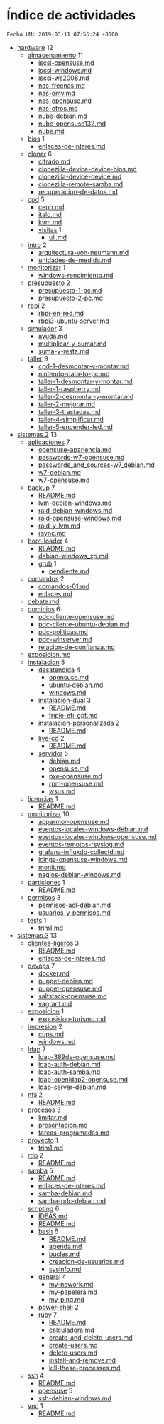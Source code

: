 # Índice de actividades

`Fecha UM: 2019-03-11 07:56:24 +0000`

* [hardware](actividades/hardware) 12
    * [almacenamiento](actividades/hardware/almacenamiento) 11
        * [iscsi-opensuse.md](actividades/hardware/almacenamiento/iscsi-opensuse.md)
        * [iscsi-windows.md](actividades/hardware/almacenamiento/iscsi-windows.md)
        * [iscsi-ws2008.md](actividades/hardware/almacenamiento/iscsi-ws2008.md)
        * [nas-freenas.md](actividades/hardware/almacenamiento/nas-freenas.md)
        * [nas-omv.md](actividades/hardware/almacenamiento/nas-omv.md)
        * [nas-opensuse.md](actividades/hardware/almacenamiento/nas-opensuse.md)
        * [nas-otros.md](actividades/hardware/almacenamiento/nas-otros.md)
        * [nube-debian.md](actividades/hardware/almacenamiento/nube-debian.md)
        * [nube-opensuse132.md](actividades/hardware/almacenamiento/nube-opensuse132.md)
        * [nube.md](actividades/hardware/almacenamiento/nube.md)
    * [bios](actividades/hardware/bios) 1
        * [enlaces-de-interes.md](actividades/hardware/bios/enlaces-de-interes.md)
    * [clonar](actividades/hardware/clonar) 6
        * [cifrado.md](actividades/hardware/clonar/cifrado.md)
        * [clonezilla-device-device-bios.md](actividades/hardware/clonar/clonezilla-device-device-bios.md)
        * [clonezilla-device-device.md](actividades/hardware/clonar/clonezilla-device-device.md)
        * [clonezilla-remote-samba.md](actividades/hardware/clonar/clonezilla-remote-samba.md)
        * [recuperacion-de-datos.md](actividades/hardware/clonar/recuperacion-de-datos.md)
    * [cpd](actividades/hardware/cpd) 5
        * [ceph.md](actividades/hardware/cpd/ceph.md)
        * [italc.md](actividades/hardware/cpd/italc.md)
        * [kvm.md](actividades/hardware/cpd/kvm.md)
        * [visitas](actividades/hardware/cpd/visitas) 1
            * [ull.md](actividades/hardware/cpd/visitas/ull.md)
    * [intro](actividades/hardware/intro) 2
        * [arquitectura-von-neumann.md](actividades/hardware/intro/arquitectura-von-neumann.md)
        * [unidades-de-medida.md](actividades/hardware/intro/unidades-de-medida.md)
    * [monitorizar](actividades/hardware/monitorizar) 1
        * [windows-rendimiento.md](actividades/hardware/monitorizar/windows-rendimiento.md)
    * [presupuesto](actividades/hardware/presupuesto) 2
        * [presupuesto-1-pc.md](actividades/hardware/presupuesto/presupuesto-1-pc.md)
        * [presupuesto-2-pc.md](actividades/hardware/presupuesto/presupuesto-2-pc.md)
    * [rbpi](actividades/hardware/rbpi) 2
        * [rbpi-en-red.md](actividades/hardware/rbpi/rbpi-en-red.md)
        * [rbpi3-ubuntu-server.md](actividades/hardware/rbpi/rbpi3-ubuntu-server.md)
    * [simulador](actividades/hardware/simulador) 3
        * [ayuda.md](actividades/hardware/simulador/ayuda.md)
        * [multiplicar-y-sumar.md](actividades/hardware/simulador/multiplicar-y-sumar.md)
        * [suma-y-resta.md](actividades/hardware/simulador/suma-y-resta.md)
    * [taller](actividades/hardware/taller) 9
        * [cpd-1-desmontar-y-montar.md](actividades/hardware/taller/cpd-1-desmontar-y-montar.md)
        * [nintendo-data-to-pc.md](actividades/hardware/taller/nintendo-data-to-pc.md)
        * [taller-1-desmontar-y-montar.md](actividades/hardware/taller/taller-1-desmontar-y-montar.md)
        * [taller-1-raspberry.md](actividades/hardware/taller/taller-1-raspberry.md)
        * [taller-2-desmontar-y-montar.md](actividades/hardware/taller/taller-2-desmontar-y-montar.md)
        * [taller-2-mejorar.md](actividades/hardware/taller/taller-2-mejorar.md)
        * [taller-3-trastadas.md](actividades/hardware/taller/taller-3-trastadas.md)
        * [taller-4-simplificar.md](actividades/hardware/taller/taller-4-simplificar.md)
        * [taller-5-encender-led.md](actividades/hardware/taller/taller-5-encender-led.md)
* [sistemas.2](actividades/sistemas.2) 13
    * [aplicaciones](actividades/sistemas.2/aplicaciones) 7
        * [opensuse-apariencia.md](actividades/sistemas.2/aplicaciones/opensuse-apariencia.md)
        * [passwords-w7-opensuse.md](actividades/sistemas.2/aplicaciones/passwords-w7-opensuse.md)
        * [passwords_and_sources-w7_debian.md](actividades/sistemas.2/aplicaciones/passwords_and_sources-w7_debian.md)
        * [w7-debian.md](actividades/sistemas.2/aplicaciones/w7-debian.md)
        * [w7-opensuse.md](actividades/sistemas.2/aplicaciones/w7-opensuse.md)
    * [backup](actividades/sistemas.2/backup) 7
        * [README.md](actividades/sistemas.2/backup/README.md)
        * [lvm-debian-windows.md](actividades/sistemas.2/backup/lvm-debian-windows.md)
        * [raid-debian-windows.md](actividades/sistemas.2/backup/raid-debian-windows.md)
        * [raid-opensuse-windows.md](actividades/sistemas.2/backup/raid-opensuse-windows.md)
        * [raid-y-lvm.md](actividades/sistemas.2/backup/raid-y-lvm.md)
        * [rsync.md](actividades/sistemas.2/backup/rsync.md)
    * [boot-loader](actividades/sistemas.2/boot-loader) 4
        * [README.md](actividades/sistemas.2/boot-loader/README.md)
        * [debian-windows_xp.md](actividades/sistemas.2/boot-loader/debian-windows_xp.md)
        * [grub](actividades/sistemas.2/boot-loader/grub) 1
            * [pendiente.md](actividades/sistemas.2/boot-loader/grub/pendiente.md)
    * [comandos](actividades/sistemas.2/comandos) 2
        * [comandos-01.md](actividades/sistemas.2/comandos/comandos-01.md)
        * [enlaces.md](actividades/sistemas.2/comandos/enlaces.md)
    * [debate.md](actividades/sistemas.2/debate.md)
    * [dominios](actividades/sistemas.2/dominios) 6
        * [pdc-cliente-opensuse.md](actividades/sistemas.2/dominios/pdc-cliente-opensuse.md)
        * [pdc-cliente-ubuntu-debian.md](actividades/sistemas.2/dominios/pdc-cliente-ubuntu-debian.md)
        * [pdc-politicas.md](actividades/sistemas.2/dominios/pdc-politicas.md)
        * [pdc-winserver.md](actividades/sistemas.2/dominios/pdc-winserver.md)
        * [relacion-de-confianza.md](actividades/sistemas.2/dominios/relacion-de-confianza.md)
    * [exposicion.md](actividades/sistemas.2/exposicion.md)
    * [instalacion](actividades/sistemas.2/instalacion) 5
        * [desatendida](actividades/sistemas.2/instalacion/desatendida) 4
            * [opensuse.md](actividades/sistemas.2/instalacion/desatendida/opensuse.md)
            * [ubuntu-debian.md](actividades/sistemas.2/instalacion/desatendida/ubuntu-debian.md)
            * [windows.md](actividades/sistemas.2/instalacion/desatendida/windows.md)
        * [instalacion-dual](actividades/sistemas.2/instalacion/instalacion-dual) 3
            * [README.md](actividades/sistemas.2/instalacion/instalacion-dual/README.md)
            * [triple-efi-gpt.md](actividades/sistemas.2/instalacion/instalacion-dual/triple-efi-gpt.md)
        * [instalacion-personalizada](actividades/sistemas.2/instalacion/instalacion-personalizada) 2
            * [README.md](actividades/sistemas.2/instalacion/instalacion-personalizada/README.md)
        * [live-cd](actividades/sistemas.2/instalacion/live-cd) 2
            * [README.md](actividades/sistemas.2/instalacion/live-cd/README.md)
        * [servidor](actividades/sistemas.2/instalacion/servidor) 5
            * [debian.md](actividades/sistemas.2/instalacion/servidor/debian.md)
            * [opensuse.md](actividades/sistemas.2/instalacion/servidor/opensuse.md)
            * [pxe-opensuse.md](actividades/sistemas.2/instalacion/servidor/pxe-opensuse.md)
            * [rpm-opensuse.md](actividades/sistemas.2/instalacion/servidor/rpm-opensuse.md)
            * [wsus.md](actividades/sistemas.2/instalacion/servidor/wsus.md)
    * [licencias](actividades/sistemas.2/licencias) 1
        * [README.md](actividades/sistemas.2/licencias/README.md)
    * [monitorizar](actividades/sistemas.2/monitorizar) 10
        * [apparmor-opensuse.md](actividades/sistemas.2/monitorizar/apparmor-opensuse.md)
        * [eventos-locales-windows-debian.md](actividades/sistemas.2/monitorizar/eventos-locales-windows-debian.md)
        * [eventos-locales-windows-opensuse.md](actividades/sistemas.2/monitorizar/eventos-locales-windows-opensuse.md)
        * [eventos-remotos-rsyslog.md](actividades/sistemas.2/monitorizar/eventos-remotos-rsyslog.md)
        * [grafana-influxdb-collectd.md](actividades/sistemas.2/monitorizar/grafana-influxdb-collectd.md)
        * [icinga-opensuse-windows.md](actividades/sistemas.2/monitorizar/icinga-opensuse-windows.md)
        * [monit.md](actividades/sistemas.2/monitorizar/monit.md)
        * [nagios-debian-windows.md](actividades/sistemas.2/monitorizar/nagios-debian-windows.md)
    * [particiones](actividades/sistemas.2/particiones) 1
        * [README.md](actividades/sistemas.2/particiones/README.md)
    * [permisos](actividades/sistemas.2/permisos) 3
        * [permisos-acl-debian.md](actividades/sistemas.2/permisos/permisos-acl-debian.md)
        * [usuarios-y-permisos.md](actividades/sistemas.2/permisos/usuarios-y-permisos.md)
    * [tests](actividades/sistemas.2/tests) 1
        * [trim1.md](actividades/sistemas.2/tests/trim1.md)
* [sistemas.3](actividades/sistemas.3) 13
    * [clientes-ligeros](actividades/sistemas.3/clientes-ligeros) 3
        * [README.md](actividades/sistemas.3/clientes-ligeros/README.md)
        * [enlaces-de-interes.md](actividades/sistemas.3/clientes-ligeros/enlaces-de-interes.md)
    * [devops](actividades/sistemas.3/devops) 7
        * [docker.md](actividades/sistemas.3/devops/docker.md)
        * [puppet-debian.md](actividades/sistemas.3/devops/puppet-debian.md)
        * [puppet-opensuse.md](actividades/sistemas.3/devops/puppet-opensuse.md)
        * [saltstack-opensuse.md](actividades/sistemas.3/devops/saltstack-opensuse.md)
        * [vagrant.md](actividades/sistemas.3/devops/vagrant.md)
    * [exposicion](actividades/sistemas.3/exposicion) 1
        * [exposision-turismo.md](actividades/sistemas.3/exposicion/exposision-turismo.md)
    * [impresion](actividades/sistemas.3/impresion) 2
        * [cups.md](actividades/sistemas.3/impresion/cups.md)
        * [windows.md](actividades/sistemas.3/impresion/windows.md)
    * [ldap](actividades/sistemas.3/ldap) 7
        * [ldap-389ds-opensuse.md](actividades/sistemas.3/ldap/ldap-389ds-opensuse.md)
        * [ldap-auth-debian.md](actividades/sistemas.3/ldap/ldap-auth-debian.md)
        * [ldap-auth-samba.md](actividades/sistemas.3/ldap/ldap-auth-samba.md)
        * [ldap-openldap2-opensuse.md](actividades/sistemas.3/ldap/ldap-openldap2-opensuse.md)
        * [ldap-server-debian.md](actividades/sistemas.3/ldap/ldap-server-debian.md)
    * [nfs](actividades/sistemas.3/nfs) 2
        * [README.md](actividades/sistemas.3/nfs/README.md)
    * [procesos](actividades/sistemas.3/procesos) 3
        * [limitar.md](actividades/sistemas.3/procesos/limitar.md)
        * [presentacion.md](actividades/sistemas.3/procesos/presentacion.md)
        * [tareas-programadas.md](actividades/sistemas.3/procesos/tareas-programadas.md)
    * [proyecto](actividades/sistemas.3/proyecto) 1
        * [trim1.md](actividades/sistemas.3/proyecto/trim1.md)
    * [rdp](actividades/sistemas.3/rdp) 2
        * [README.md](actividades/sistemas.3/rdp/README.md)
    * [samba](actividades/sistemas.3/samba) 5
        * [README.md](actividades/sistemas.3/samba/README.md)
        * [enlaces-de-interes.md](actividades/sistemas.3/samba/enlaces-de-interes.md)
        * [samba-debian.md](actividades/sistemas.3/samba/samba-debian.md)
        * [samba-pdc-debian.md](actividades/sistemas.3/samba/samba-pdc-debian.md)
    * [scripting](actividades/sistemas.3/scripting) 6
        * [IDEAS.md](actividades/sistemas.3/scripting/IDEAS.md)
        * [README.md](actividades/sistemas.3/scripting/README.md)
        * [bash](actividades/sistemas.3/scripting/bash) 6
            * [README.md](actividades/sistemas.3/scripting/bash/README.md)
            * [agenda.md](actividades/sistemas.3/scripting/bash/agenda.md)
            * [bucles.md](actividades/sistemas.3/scripting/bash/bucles.md)
            * [creacion-de-usuarios.md](actividades/sistemas.3/scripting/bash/creacion-de-usuarios.md)
            * [sysinfo.md](actividades/sistemas.3/scripting/bash/sysinfo.md)
        * [general](actividades/sistemas.3/scripting/general) 4
            * [my-nework.md](actividades/sistemas.3/scripting/general/my-nework.md)
            * [my-papelera.md](actividades/sistemas.3/scripting/general/my-papelera.md)
            * [my-ping.md](actividades/sistemas.3/scripting/general/my-ping.md)
        * [power-shell](actividades/sistemas.3/scripting/power-shell) 2
        * [ruby](actividades/sistemas.3/scripting/ruby) 7
            * [README.md](actividades/sistemas.3/scripting/ruby/README.md)
            * [calculadora.md](actividades/sistemas.3/scripting/ruby/calculadora.md)
            * [create-and-delete-users.md](actividades/sistemas.3/scripting/ruby/create-and-delete-users.md)
            * [create-users.md](actividades/sistemas.3/scripting/ruby/create-users.md)
            * [delete-users.md](actividades/sistemas.3/scripting/ruby/delete-users.md)
            * [install-and-remove.md](actividades/sistemas.3/scripting/ruby/install-and-remove.md)
            * [kill-these-processes.md](actividades/sistemas.3/scripting/ruby/kill-these-processes.md)
    * [ssh](actividades/sistemas.3/ssh) 4
        * [README.md](actividades/sistemas.3/ssh/README.md)
        * [opensuse](actividades/sistemas.3/ssh/opensuse) 5
        * [ssh-debian-windows.md](actividades/sistemas.3/ssh/ssh-debian-windows.md)
    * [vnc](actividades/sistemas.3/vnc) 1
        * [README.md](actividades/sistemas.3/vnc/README.md)
